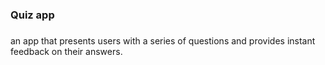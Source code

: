 <h3>Quiz app<h3></h3>

an app that presents users with a series of questions and provides instant feedback on their answers.
